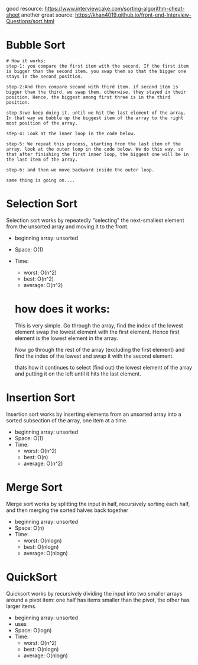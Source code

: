 good resource: https://www.interviewcake.com/sorting-algorithm-cheat-sheet
another great source: https://khan4019.github.io/front-end-Interview-Questions/sort.html


#  Bubble Sort
    # How it works: 
    step-1: you compare the first item with the second. If the first item is bigger than the second item. you swap them so that the bigger one stays in the second position.

    step-2:And then compare second with third item. if second item is bigger than the third, we swap them. otherwise, they stayed in their position. Hence, the biggest among first three is in the third position.

    step-3:we keep doing it. until we hit the last element of the array. In that way we bubble up the biggest item of the array to the right most position of the array.

    step-4: Look at the inner loop in the code below.

    step-5: We repeat this process, starting from the last item of the array. look at the outer loop in the code below. We do this way, so that after finishing the first inner loop, the biggest one will be in the last item of the array.

    step-6: and then we move backward inside the outer loop.

    same thing is going on....  

#  Selection Sort
Selection sort works by repeatedly "selecting" the next-smallest element from the unsorted array and moving it to the front.
- beginning array: unsorted
- Space: O(1)
- Time: 
    - worst: O(n^2)
    - best: O(n^2)
    - average: O(n^2)
    # how does it works: 
    This is very simple. Go through the array, find the index of the lowest element swap the lowest element with the first element. Hence first element is the lowest element in the array.

    Now go through the rest of the array (excluding the first element) and find the index of the lowest and swap it with the second element.

    thats how it continues to select (find out) the lowest element of the array and putting it on the left until it hits the last element.

#  Insertion Sort
Insertion sort works by inserting elements from an unsorted array into a sorted subsection of the array, one item at a time.
- beginning array: unsorted
- Space: O(1)
- Time: 
    - worst: O(n^2)
    - best: O(n)
    - average: O(n^2)

#  Merge Sort
Merge sort works by splitting the input in half, recursively sorting each half, and then merging the sorted halves back together
- beginning array: unsorted
- Space: O(n)
- Time: 
    - worst: O(nlogn)
    - best: O(nlogn)
    - average: O(nlogn)

#  QuickSort
Quicksort works by recursively dividing the input into two smaller arrays around a pivot item: one half has items smaller than the pivot, the other has larger items.
- beginning array: unsorted
- uses 
- Space: O(logn)
- Time: 
    - worst: O(n^2)
    - best: O(nlogn)
    - average: O(nlogn)



